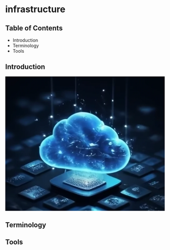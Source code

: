 # infrastructure
## Table of Contents
- Introduction
- Terminology
- Tools
## Introduction
![cloud-picture](https://github.com/lowleveltanuki/infrastructure/blob/main/assets/cloud.png)



## Terminology

## Tools